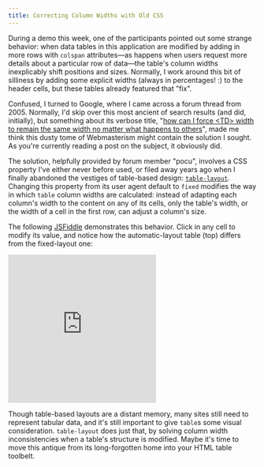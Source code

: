 ```yaml
---
title: Correcting Column Widths with Old CSS
---
```


During a demo this week, one of the participants pointed out some strange behavior: when data tables in this application are modified by adding in more rows with `colspan` attributes—as happens when users request more details about a particular row of data—the table's column widths inexplicably shift positions and sizes. Normally, I work around this bit of silliness by adding some explicit widths (always in percentages! :) to the header cells, but these tables already featured that "fix".

Confused, I turned to Google, where I came across a forum thread from 2005. Normally, I'd skip over this most ancient of search results (and did, initially), but something about its verbose title, "[how can I force &lt;TD> width to remain the same width no matter what happens to others][1]", made me think this dusty tome of Webmasterism might contain the solution I sought. As you're currently reading a post on the subject, it obviously did.

The solution, helpfully provided by forum member "pocu", involves a CSS property I've either never before used, or filed away years ago when I finally abandoned the vestiges of table-based design: [`table-layout`][2]. Changing this property from its user agent default to `fixed` modifies the way in which `table` column widths are calculated: instead of adapting each column's width to the content on any of its cells, only the table's width, or the width of a cell in the first row, can adjust a column's size.

The following [JSFiddle][3] demonstrates this behavior. Click in any cell to modify its value, and notice how the automatic-layout table (top) differs from the fixed-layout one:

<iframe src="https://jsfiddle.net/TimGThomas/D3eYK/15/embedded/result,html,css" style="height:300px" allowfullscreen="allowfullscreen" frameborder="0">.</iframe>

Though table-based layouts are a distant memory, many sites still need to represent tabular data, and it's still important to give `table`s some visual consideration. `table-layout` does just that, by solving column width inconsistencies when a table's structure is modified. Maybe it's time to move this antique from its long-forgotten home into your HTML table toolbelt.

[1]: http://www.sitepoint.com/forums/showthread.php?246456-how-can-I-force-lt-TD-gt-width-to-remain-the-same-width-no-matter-what-happens-to-others
[2]: https://developer.mozilla.org/en-US/docs/CSS/table-layout
[3]: http://jsfiddle.net/TimGThomas/D3eYK/

